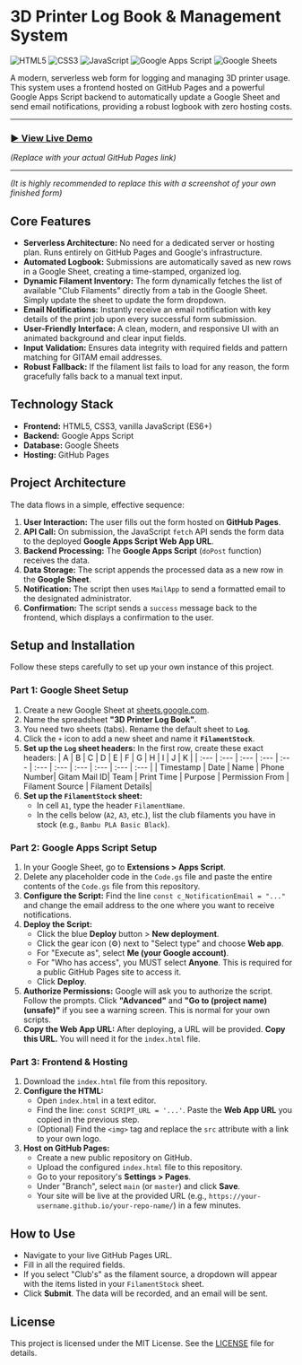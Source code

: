 # 3D Printer Log Book & Management System

![HTML5](https://img.shields.io/badge/html5-%23E34F26.svg?style=for-the-badge&logo=html5&logoColor=white)
![CSS3](https://img.shields.io/badge/css3-%231572B6.svg?style=for-the-badge&logo=css3&logoColor=white)
![JavaScript](https://img.shields.io/badge/javascript-%23323330.svg?style=for-the-badge&logo=javascript&logoColor=%23F7DF1E)
![Google Apps Script](https://img.shields.io/badge/Google%20Apps%20Script-4285F4?style=for-the-badge&logo=google&logoColor=white)
![Google Sheets](https://img.shields.io/badge/Google%20Sheets-34A853?style=for-the-badge&logo=google-sheets&logoColor=white)

A modern, serverless web form for logging and managing 3D printer usage. This system uses a frontend hosted on GitHub Pages and a powerful Google Apps Script backend to automatically update a Google Sheet and send email notifications, providing a robust logbook with zero hosting costs.

---

### **[► View Live Demo](https://YOUR-GITHUB-USERNAME.github.io/YOUR-REPOSITORY-NAME/)** 
*(Replace with your actual GitHub Pages link)*

---


*(It is highly recommended to replace this with a screenshot of your own finished form)*

## Core Features

-   **Serverless Architecture:** No need for a dedicated server or hosting plan. Runs entirely on GitHub Pages and Google's infrastructure.
-   **Automated Logbook:** Submissions are automatically saved as new rows in a Google Sheet, creating a time-stamped, organized log.
-   **Dynamic Filament Inventory:** The form dynamically fetches the list of available "Club Filaments" directly from a tab in the Google Sheet. Simply update the sheet to update the form dropdown.
-   **Email Notifications:** Instantly receive an email notification with key details of the print job upon every successful form submission.
-   **User-Friendly Interface:** A clean, modern, and responsive UI with an animated background and clear input fields.
-   **Input Validation:** Ensures data integrity with required fields and pattern matching for GITAM email addresses.
-   **Robust Fallback:** If the filament list fails to load for any reason, the form gracefully falls back to a manual text input.

## Technology Stack

-   **Frontend:** HTML5, CSS3, vanilla JavaScript (ES6+)
-   **Backend:** Google Apps Script
-   **Database:** Google Sheets
-   **Hosting:** GitHub Pages

## Project Architecture

The data flows in a simple, effective sequence:

1.  **User Interaction:** The user fills out the form hosted on **GitHub Pages**.
2.  **API Call:** On submission, the JavaScript `fetch` API sends the form data to the deployed **Google Apps Script Web App URL**.
3.  **Backend Processing:** The **Google Apps Script** (`doPost` function) receives the data.
4.  **Data Storage:** The script appends the processed data as a new row in the **Google Sheet**.
5.  **Notification:** The script then uses `MailApp` to send a formatted email to the designated administrator.
6.  **Confirmation:** The script sends a `success` message back to the frontend, which displays a confirmation to the user.

## Setup and Installation

Follow these steps carefully to set up your own instance of this project.

### Part 1: Google Sheet Setup

1.  Create a new Google Sheet at [sheets.google.com](https://sheets.google.com).
2.  Name the spreadsheet **"3D Printer Log Book"**.
3.  You need two sheets (tabs). Rename the default sheet to **`Log`**.
4.  Click the `+` icon to add a new sheet and name it **`FilamentStock`**.
5.  **Set up the `Log` sheet headers:** In the first row, create these exact headers:
    | A | B | C | D | E | F | G | H | I | J | K |
    | :--- | :--- | :--- | :--- | :--- | :--- | :--- | :--- | :--- | :--- | :--- |
    | Timestamp | Date | Name | Phone Number| Gitam Mail ID| Team | Print Time | Purpose | Permission From | Filament Source | Filament Details|
6.  **Set up the `FilamentStock` sheet:**
    -   In cell `A1`, type the header `FilamentName`.
    -   In the cells below (`A2`, `A3`, etc.), list the club filaments you have in stock (e.g., `Bambu PLA Basic Black`).

### Part 2: Google Apps Script Setup

1.  In your Google Sheet, go to **Extensions > Apps Script**.
2.  Delete any placeholder code in the `Code.gs` file and paste the entire contents of the `Code.gs` file from this repository.
3.  **Configure the Script:** Find the line `const c_NotificationEmail = "..."` and change the email address to the one where you want to receive notifications.
4.  **Deploy the Script:**
    -   Click the blue **Deploy** button > **New deployment**.
    -   Click the gear icon (⚙️) next to "Select type" and choose **Web app**.
    -   For "Execute as", select **Me (your Google account)**.
    -   For "Who has access", you MUST select **Anyone**. This is required for a public GitHub Pages site to access it.
    -   Click **Deploy**.
5.  **Authorize Permissions:** Google will ask you to authorize the script. Follow the prompts. Click **"Advanced"** and **"Go to (project name) (unsafe)"** if you see a warning screen. This is normal for your own scripts.
6.  **Copy the Web App URL:** After deploying, a URL will be provided. **Copy this URL.** You will need it for the `index.html` file.

### Part 3: Frontend & Hosting

1.  Download the `index.html` file from this repository.
2.  **Configure the HTML:**
    -   Open `index.html` in a text editor.
    -   Find the line: `const SCRIPT_URL = '...'`. Paste the **Web App URL** you copied in the previous step.
    -   (Optional) Find the `<img>` tag and replace the `src` attribute with a link to your own logo.
3.  **Host on GitHub Pages:**
    -   Create a new public repository on GitHub.
    -   Upload the configured `index.html` file to this repository.
    -   Go to your repository's **Settings > Pages**.
    -   Under "Branch", select `main` (or `master`) and click **Save**.
    -   Your site will be live at the provided URL (e.g., `https://your-username.github.io/your-repo-name/`) in a few minutes.

## How to Use

-   Navigate to your live GitHub Pages URL.
-   Fill in all the required fields.
-   If you select "Club's" as the filament source, a dropdown will appear with the items listed in your `FilamentStock` sheet.
-   Click **Submit**. The data will be recorded, and an email will be sent.

## License

This project is licensed under the MIT License. See the [LICENSE](LICENSE) file for details.
